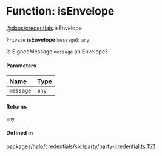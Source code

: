 # Function: isEnvelope

[@dxos/credentials](../modules/dxos_credentials.md).isEnvelope

`Private` **isEnvelope**(`message`): `any`

Is SignedMessage `message` an Envelope?

#### Parameters

| Name | Type |
| :------ | :------ |
| `message` | `any` |

#### Returns

`any`

#### Defined in

[packages/halo/credentials/src/party/party-credential.ts:153](https://github.com/dxos/dxos/blob/main/packages/halo/credentials/src/party/party-credential.ts#L153)
